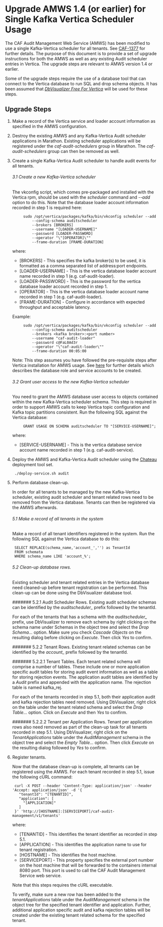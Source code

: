 # Upgrade AMWS 1.4 (or earlier) for Single Kafka Vertica Scheduler Usage

The CAF Audit Management Web Service (AMWS) has been modified to use a single Kafka-Vertica scheduler for all tenants. See [CAF-1377](https://jira.autonomy.com/browse/CAF-1377) for further details. The purpose of this document is to provide a set of upgrade instructions for both the AMWS as well as any existing Audit scheduler entries in Vertica. The upgrade steps are relevant to AMWS version 1.4 or earlier.

Some of the upgrade steps require the use of a database tool that can connect to the Vertica database to run SQL and drop schema objects. It has been assumed that *[DbVisualizer Free For Vertica](https://saas.hpe.com/marketplace/big-data/dbvisualizer-free-vertica)* will be used for these steps. 

## Upgrade Steps

1. Make a record of the Vertica service and loader account information as specified in the AMWS configuration.

2. Destroy the existing AMWS and any Kafka-Vertica Audit scheduler applications in Marathon. Existing scheduler applications will be registered under the *caf-audit-schedulers* group in Marathon. The *caf-audit-schedulers* group can then be removed as well.

3. Create a single Kafka-Vertica Audit scheduler to handle audit events for all tenants. 

	###### 3.1 Create a new Kafka-Vertica scheduler
	The vkconfig script, which comes pre-packaged and installed with the Vertica rpm, should be used with the *scheduler* command and *--add* option to do this. Note that the database loader account information recorded in step 1 is required here:

			sudo /opt/vertica/packages/kafka/bin/vkconfig scheduler --add 
				--config-schema auditscheduler 
				--brokers [BROKERS] 
				--username "[LOADER-USERNAME]" 
				--password [LOADER-PASSWORD] 
				--operator "\"[OPERATOR]\""
				--frame-duration [FRAME-DURATION]
	
	where:
	
	* [BROKERS] - This specifies the kafka broker(s) to be used, it is formatted as a comma separated list of address:port endpoints.
	* [LOADER-USERNAME] - This is the vertica database loader account name recorded in step 1 (e.g. caf-audit-loader).
	* [LOADER-PASSWORD] - This is the password for the vertica database loader account recorded in step 1.
	* [OPERATOR] - This is the vertica database loader account name recorded in step 1 (e.g. caf-audit-loader).
	* [FRAME-DURATION] - Configure in accordance with expected throughput and acceptable latency.
	
	Example:
	
			sudo /opt/vertica/packages/kafka/bin/vkconfig scheduler --add 
				--config-schema auditscheduler 
				--brokers <kafka broker>:<port number> 
				--username "caf-audit-loader" 
				--password c@FaL0Ad3r 
				--operator "\"caf-audit-loader\""
				--frame-duration 00:05:00

	Note: This step assumes you have followed the pre-requisite steps after Vertica installation for AMWS usage. See [here](https://github.hpe.com/caf/chateau/blob/develop/services/audit-management/README.md) for further details which describes the database role and service accounts to be created.

	###### 3.2 Grant user access to the new Kafka-Vertica scheduler
	You need to grant the AMWS database user access to objects contained within the new Kafka-Vertica scheduler schema. This step is required in order to support AMWS calls to keep Vertica topic configuration and Kafka topic partitions consistent. Run the following SQL against the Vertica database:
	
			GRANT USAGE ON SCHEMA auditscheduler TO "[SERVICE-USERNAME]";

	where:

	* [SERVICE-USERNAME] - This is the vertica database service account name recorded in step 1 (e.g. caf-audit-service).
	
4. Deploy the AMWS and Kafka-Vertica Audit scheduler using the [Chateau](https://github.hpe.com/caf/chateau/blob/develop/deployment.md) deployment tool set.

		./deploy-service.sh audit

5. Perform database clean-up.
 
	In order for all tenants to be managed by the new Kafka-Vertica scheduler, existing audit scheduler and tenant related rows need to be removed from the Vertica database. Tenants can then be registered via the AMWS afterwards.

	###### 5.1 Make a record of all tenants in the system
	Make a record of all tenant identifiers registered in the system. Run the following SQL against the Vertica database to do this:

		SELECT REPLACE(schema_name,'account_','') as TenantId 
		FROM schemata 
		WHERE schema_name LIKE 'account_%';

	###### 5.2 Clean-up database rows.
	Existing scheduler and tenant related entries in the Vertica database need cleaned-up before tenant registration can be performed. This clean-up can be done using the DbVisualizer database tool.

	####### 5.2.1 Audit Scheduler Rows.
	Existing audit scheduler schemas can be identified by the *auditscheduler_* prefix followed by the tenantId. 

	For each of the tenants that has a schema with the *auditscheduler_* prefix, use DbVisualizer to remove each schema by right clicking on the schema name under Schemas in the object tree and select the *Drop Schema...* option. Make sure you check *Cascade Objects* on the resulting dialog before clicking on *Execute*. Then click *Yes* to confirm.

	####### 5.2.2 Tenant Rows.
	Existing tenant related schemas can be identified by the *account_* prefix followed by the tenantId. 

	####### 5.2.2.1 Tenant Tables.
	Each tenant related schema will comprise a number of tables. These include one or more application specific audit tables for storing audit event information as well as a table for storing rejection events. The application audit tables are identified by a *Audit* prefix and appended with the application name. The rejection table is named kafka_rej.

	For each of the tenants recorded in step 5.1, both their application audit and kafka rejection tables need removed. Using DbVisualizer, right click on the table under the tenant related schema and select the *Drop Table...* option. Click on *Execute* and then *Yes* to confirm.

	####### 5.2.2.2 Tenant per Application Rows.
	Tenant per application rows also need removed as part of the clean-up task for all tenants recorded in step 5.1. Using DbVisualizer, right click on the *TenantApplications* table under the *AuditManagement* schema in the object tree and select the *Empty Table...* option. Then click *Execute* on the resulting dialog followed by *Yes* to confirm.
	
6. Register tenants.

	Now that the database clean-up is complete, all tenants can be registered using the AMWS. For each tenant recorded in step 5.1, issue the following cURL command:

		curl -X POST --header 'Content-Type: application/json' --header 'Accept: application/json' -d '{
		  "tenantId": "[TENANTID]",
		  "application": [
		    "[APPLICATION]"
		  ]
		}' 'http://[HOSTNAME]:[SERVICEPORT]/caf-audit-management/v1/tenants'

	where:

	* [TENANTID] - This identifies the tenant identifier as recorded in step 5.1.
	* [APPLICATION] - This identifies the application name to use for tenant registration.
	* [HOSTNAME] - This identifies the host machine.
	* [SERVICEPORT] - This property specifies the external port number on the host machine that will be forwarded to the containers internal 8080 port. This port is used to call the CAF Audit Management Service web service.

	Note that this steps requires the cURL executable.

	To verify, make sure a new row has been added to the *tenantApplications* table under the *AuditManagement* schema in the object tree for the specified tenant identifier and application. Further,  additional application specific audit and kafka rejection tables will be created under the existing tenant related schema for the specified tenant.

